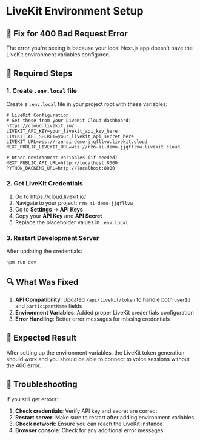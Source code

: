 # LiveKit Environment Setup

## 🔧 Fix for 400 Bad Request Error

The error you're seeing is because your local Next.js app doesn't have the LiveKit environment variables configured.

## 📝 Required Steps

### 1. Create `.env.local` file

Create a `.env.local` file in your project root with these variables:

```env
# LiveKit Configuration
# Get these from your LiveKit Cloud dashboard: https://cloud.livekit.io/
LIVEKIT_API_KEY=your_livekit_api_key_here
LIVEKIT_API_SECRET=your_livekit_api_secret_here
LIVEKIT_URL=wss://rzn-ai-demo-jjqfllvw.livekit.cloud
NEXT_PUBLIC_LIVEKIT_URL=wss://rzn-ai-demo-jjqfllvw.livekit.cloud

# Other environment variables (if needed)
NEXT_PUBLIC_API_URL=http://localhost:8000
PYTHON_BACKEND_URL=http://localhost:8000
```

### 2. Get LiveKit Credentials

1. Go to https://cloud.livekit.io/
2. Navigate to your project: `rzn-ai-demo-jjqfllvw`
3. Go to **Settings** → **API Keys**
4. Copy your **API Key** and **API Secret**
5. Replace the placeholder values in `.env.local`

### 3. Restart Development Server

After updating the credentials:

```bash
npm run dev
```

## 🔍 What Was Fixed

1. **API Compatibility**: Updated `/api/livekit/token` to handle both `userId` and `participantName` fields
2. **Environment Variables**: Added proper LiveKit credentials configuration
3. **Error Handling**: Better error messages for missing credentials

## 🚀 Expected Result

After setting up the environment variables, the LiveKit token generation should work and you should be able to connect to voice sessions without the 400 error.

## 🐛 Troubleshooting

If you still get errors:

1. **Check credentials**: Verify API key and secret are correct
2. **Restart server**: Make sure to restart after adding environment variables
3. **Check network**: Ensure you can reach the LiveKit instance
4. **Browser console**: Check for any additional error messages 